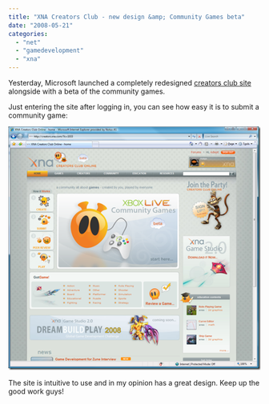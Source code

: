 ```yaml
---
title: "XNA Creators Club - new design &amp; Community Games beta"
date: "2008-05-21"
categories: 
  - "net"
  - "gamedevelopment"
  - "xna"
---
```


Yesterday, Microsoft launched a completely redesigned [creators club site](http://creators.xna.com) alongside with a beta of the community games.

Just entering the site after logging in, you can see how easy it is to submit a community game:

[![image](images/xnacreatorsclubnewdesigncommunitygamesbe_6f84_image_thumb.png)](http://localhost:8080/wp-content/2012/07/XNACreatorsClubnewdesignCommunityGamesbe_6F84_image_2.png)

The site is intuitive to use and in my opinion has a great design. Keep up the good work guys!
